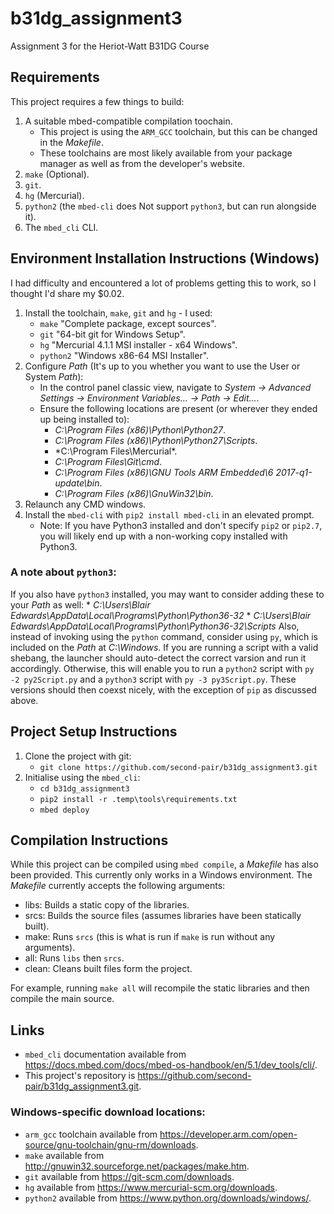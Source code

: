 #  b31dg_assignment3
Assignment 3 for the Heriot-Watt B31DG Course

##  Requirements
This project requires a few things to build:
1.  A suitable mbed-compatible compilation toochain.
	*  This project is using the `ARM_GCC` toolchain, but this can be changed in the *Makefile*.
	*  These toolchains are most likely available from your package manager as well as from the developer's website.
1.  `make` (Optional).
1.  `git`.
1.  `hg` (Mercurial).
1.  `python2` (the `mbed-cli` does Not support `python3`, but can run alongside it).
1.  The `mbed_cli` CLI.

##  Environment Installation Instructions (Windows)
I had difficulty and encountered a lot of problems getting this to work, so I thought I'd share my $0.02.
1.  Install the toolchain, `make`, `git` and `hg` - I used:
	*  `make` "Complete package, except sources".
	*  `git` "64-bit git for Windows Setup".
	*  `hg` "Mercurial 4.1.1 MSI installer - x64 Windows".
	*  `python2` "Windows x86-64 MSI Installer".
1.	Configure *Path* (It's up to you whether you want to use the User or System *Path*):
	*  In the control panel classic view, navigate to *System -> Advanced Settings -> Environment Variables... -> Path -> Edit...*.
	*  Ensure the following locations are present (or wherever they ended up being installed to):
		*  *C:\Program Files (x86)\Python\Python27*.
		*  *C:\Program Files (x86)\Python\Python27\Scripts*.
		*  *C:\Program Files\Mercurial\*.
		*  *C:\Program Files\Git\cmd*.
		*  *C:\Program Files (x86)\GNU Tools ARM Embedded\6 2017-q1-update\bin*.
		*  *C:\Program Files (x86)\GnuWin32\bin*.
1.  Relaunch any CMD windows.
1.  Install the `mbed-cli` with `pip2 install mbed-cli` in an elevated prompt.
	*  Note:  If you have Python3 installed and don't specify `pip2` or `pip2.7`, you will likely end up with a non-working copy installed with Python3.

###  A note about `python3`:
If you also have `python3` installed, you may want to consider adding these to your *Path* as well:
	*  *C:\Users\Blair Edwards\AppData\Local\Programs\Python\Python36-32*
	*  *C:\Users\Blair Edwards\AppData\Local\Programs\Python\Python36-32\Scripts*
Also, instead of invoking using the `python` command, consider using `py`, which is included on the *Path* at *C:\Windows*.
If you are running a script with a valid shebang, the launcher should auto-detect the correct  varsion and run it accordingly.
Otherwise, this will enable you to run a `python2` script with `py -2 py2Script.py` and a `python3` script with `py -3 py3Script.py`. 
These versions should then coexst nicely, with the exception of `pip` as discussed above.

##  Project Setup Instructions
1.  Clone the project with git:
	*  `git clone https://github.com/second-pair/b31dg_assignment3.git`
1.  Initialise using the `mbed_cli`:
	*  `cd b31dg_assignment3`
	*  `pip2 install -r .temp\tools\requirements.txt`
	*  `mbed deploy`

##  Compilation Instructions
While this project can be compiled using `mbed compile`, a *Makefile* has also been provided.
This currently only works in a Windows environment.
The *Makefile* currently accepts the following arguments:
*  libs: Builds a static copy of the libraries.
*  srcs: Builds the source files (assumes libraries have been statically built).
*  make: Runs `srcs` (this is what is run if `make` is run without any arguments).
*  all: Runs `libs` then `srcs`.
*  clean: Cleans built files form the project.

For example, running `make all` will recompile the static libraries and then compile the main source.

##  Links
*  `mbed_cli` documentation available from <https://docs.mbed.com/docs/mbed-os-handbook/en/5.1/dev_tools/cli/>.
*  This project's repository is <https://github.com/second-pair/b31dg_assignment3.git>.

###  Windows-specific download locations:
*  `arm_gcc` toolchain available from <https://developer.arm.com/open-source/gnu-toolchain/gnu-rm/downloads>.
*  `make` available from <http://gnuwin32.sourceforge.net/packages/make.htm>.
*  `git` available from <https://git-scm.com/downloads>.
*  `hg` available from <https://www.mercurial-scm.org/downloads>.
*  `python2` available from <https://www.python.org/downloads/windows/>.
